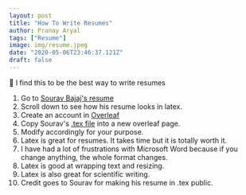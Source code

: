 ```yaml
---
layout: post
title: "How To Write Resumes"
author: Pranay Aryal
tags: ["Resume"]
image: img/resume.jpeg
date: "2020-05-06T23:46:37.121Z"
draft: false
---
```


👋 I find this to be the best way to write resumes

1. Go to <a href="https://github.com/sb2nov/resume" target="_blank" >Sourav Bajaj's resume</a>
2. Scroll down to see how his resume looks in latex.
2. Create an account in <a href="https://www.overleaf.com/" target="_blank" >Overleaf</a>
3. Copy Sourav's <a href="https://github.com/sb2nov/resume/blob/master/sourabh_bajaj_resume.tex" target="_blank" >.tex file</a> into a new overleaf page.
4. Modify accordingly for your purpose. 
5. Latex is great for resumes.  It takes time but it is totally worth it.
6. I have had a lot of frustrations with Microsoft Word because if you change anything, the whole format changes.
7. Latex is good at wrapping text and resizing.
8. Latex is also great for scientific writing.
8. Credit goes to Sourav for making his resume in .tex public.